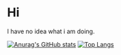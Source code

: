 # Hi

I have no idea what i am doing.

[![Anurag's GitHub stats](https://github-readme-stats.vercel.app/api?username=septlog)](https://github.com/anuraghazra/github-readme-stats)
[![Top Langs](https://github-readme-stats.vercel.app/api/top-langs/?username=septlog)](https://github.com/anuraghazra/github-readme-stats)
